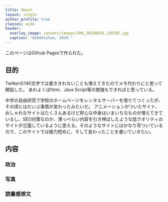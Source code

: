 ```yaml
---
title: About
layout: single
author_profile: true
classes: wide
header:
  overlay_image: /assets/images/IMG_20190816_130702.jpg
  caption: "Uzbekistan, 2019."
---
```

このページはGithub Pagesで作られた。


## 目的
Twitterの140文字では書ききれないことも増えてきたのでメモ代わりにと思って開設した。
あわよくばhtml、Java Script等の勉強もできればと思っている。

中学の自由研究で学校のホームページをレンタルサーバーを借りてつくったが、その頃とはだいぶ事情が変わったみたいだ。
アニメーションがついたサイト、おしゃれなサイトはたくさんあるけど肝心な中身はいまいちなものが増えてきているし、SEO対策なのか、薄っぺらい内容を引き伸ばしたような低クオリティのサイトが氾濫しているように思える。そのようなサイトにはかなり苛ついているので、このサイトでは極力短めに、そして変わったことを書いていきたい。


## 内容
### 政治

### 写真


### 読書感想文

